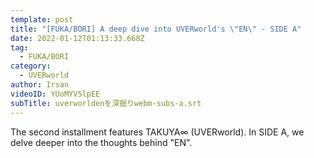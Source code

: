 ```yaml
---
template: post
title: "[FUKA/BORI] A deep dive into UVERworld's \"EN\" - SIDE A"
date: 2022-01-12T01:13:33.668Z
tag:
  - FUKA/BORI
category:
  - UVERworld
author: Irsan
videoID: YUoMYV5lpEE
subTitle: uverworldenを深掘りwebm-subs-a.srt
---
```

The second installment features TAKUYA∞ (UVERworld). In SIDE A, we delve deeper into the thoughts behind "EN".